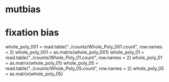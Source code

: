 # mutbias
# fixation bias
whole_poly_001 = read.table("../counts/Whole_Poly_001.count", row.names = 2)
whole_poly_001 = as.matrix(whole_poly_001)
whole_poly_01 = read.table("../counts/Whole_Poly_01.count", row.names = 2)
whole_poly_01 = as.matrix(whole_poly_01)
whole_poly_05 = read.table("../counts/Whole_Poly_05.count", row.names = 2)
whole_poly_05 = as.matrix(whole_poly_05)
